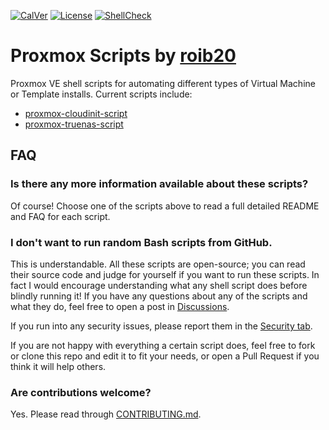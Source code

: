 [![CalVer](https://img.shields.io/badge/calver-YY.0M.MICRO-22bfda.svg)](https://calver.org)
[![License](https://img.shields.io/badge/license-MIT-blue)](https://opensource.org/licenses/MIT)
[![ShellCheck](https://github.com/roib20/proxmox-scripts/actions/workflows/shellcheck.yml/badge.svg)](https://github.com/roib20/proxmox-scripts/actions/workflows/shellcheck.yml)

# Proxmox Scripts by [roib20](https://github.com/roib20)

Proxmox VE shell scripts for automating different types of Virtual Machine or Template installs. Current scripts include:

  - [proxmox-cloudinit-script](https://github.com/roib20/proxmox-scripts/tree/main/proxmox-cloudinit-script)
  - [proxmox-truenas-script](https://github.com/roib20/proxmox-scripts/tree/main/proxmox-truenas-script)
  
## FAQ
### Is there any more information available about these scripts?
Of course! Choose one of the scripts above to read a full detailed README and FAQ for each script.

### I don't want to run random Bash scripts from GitHub.
This is understandable. All these scripts are open-source; you can read their source code and judge for yourself if you want to run these scripts. In fact I would encourage understanding what any shell script does before blindly running it! If you have any questions about any of the scripts and what they do, feel free to open a post in [Discussions](https://github.com/roib20/proxmox-scripts/discussions).

If you run into any security issues, please report them in the [Security tab](https://github.com/roib20/proxmox-scripts/security).

If you are not happy with everything a certain script does, feel free to fork or clone this repo and edit it to fit your needs, or open a Pull Request if you think it will help others.

### Are contributions welcome?
Yes. Please read through [CONTRIBUTING.md](https://github.com/roib20/proxmox-scripts/blob/main/CONTRIBUTING.md).
